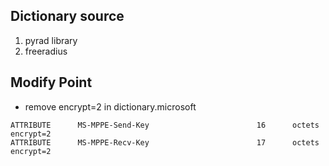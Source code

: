 ## Dictionary source
1. pyrad library
2. freeradius


## Modify Point
- remove encrypt=2 in dictionary.microsoft
```
ATTRIBUTE      MS-MPPE-Send-Key                        16      octets  encrypt=2
ATTRIBUTE      MS-MPPE-Recv-Key                        17      octets  encrypt=2
```
